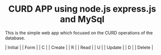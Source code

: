 <!-- Title -->
<h1 align="center">CURD APP using node.js express.js and MySql</h1>



<!-- Description -->

<p>This is the simple web app which focused on the CURD operations of the database.<br>
</p>
| Initial | | Form |
| C |  | Create |
| R |  | Read |
| U |  | Update |
| D |  | Delete |

